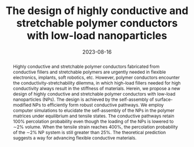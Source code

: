 ---
title: The design of highly conductive and stretchable polymer conductors with low-load nanoparticles
authors:
- Yu-Ting Sun
- Can Zhao
- 朱有亮
- Jun-Lei Guan
- Li-Li Zhang
- Lai Wei
- Zhao-Yan Sun
- Yi-Neng Huang
date: '2023-08-16'
doi: 10.1039/D3SM00669G
publish_types: 期刊文章
publication: Soft Matter
publication_short: Soft Matter
abstract: Highly conductive and stretchable polymer conductors  fabricated from conductive fillers and stretchable polymers are urgently  needed in flexible electronics, implants, soft robotics, etc. However,  polymer conductors encounter the conductivity-stretchability dilemma, in  which high-load fillers needed for high conductivity always result in  the stiffness of materials. Herein, we propose a new design of highly  conductive and stretchable polymer conductors with low-load  nanoparticles (NPs). The design is achieved by the self-assembly of  surface-modified NPs to efficiently form robust conductive pathways. We  employ computer simulations to elucidate the self-assembly of the NPs in  the polymer matrices under equilibrium and tensile states. The  conductive pathways retain 100% percolation probability even though the  loading of the NPs is lowered to ∼2% volume. When the tensile strain  reaches 400%, the percolation probability of the ∼2% NP system is still  greater than 25%. The theoretical prediction suggests a way for  advancing flexible conductive materials.
url_pdf: https://pubs.rsc.org/en/content/articlelanding/2023/sm/d3sm00669g
---